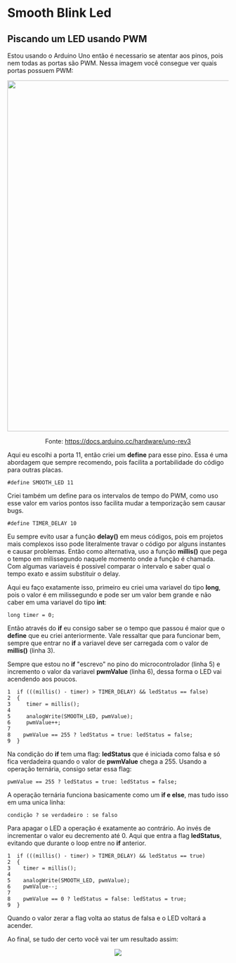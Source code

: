 # Smooth Blink Led
## Piscando um LED usando PWM
 
Estou usando o Arduino Uno então é necessario se atentar aos pinos, pois nem todas as portas são PWM. Nessa imagem você consegue ver quais portas possuem PWM:

<div align="center">
<img src = "https://user-images.githubusercontent.com/93883349/215360535-93567018-0b98-4262-aa3a-e903844f63fd.png" width="800"/>
  
  Fonte: https://docs.arduino.cc/hardware/uno-rev3
</div>


Aqui eu escolhi a porta 11, então criei um **define** para esse pino. Essa é uma abordagem que sempre recomendo, pois facilita a portabilidade do código para outras placas. 
```
#define SMOOTH_LED 11
```

Criei também um define para os intervalos de tempo do PWM, como uso esse valor em varios pontos isso facilita mudar a temporização sem causar bugs.
```
#define TIMER_DELAY 10
```

Eu sempre evito usar a função **delay()** em meus códigos, pois em projetos mais complexos isso pode literalmente travar o código por alguns instantes e causar problemas. Então como alternativa, uso a função **millis()** que pega o tempo em milissegundo naquele momento onde a função é chamada. Com algumas variaveis é possivel comparar o intervalo e saber qual o tempo exato e assim substituir o delay. 

Aqui eu faço exatamente isso, primeiro eu criei uma variavel do tipo **long**, pois o valor é em milissegundo e pode ser um valor bem grande e não caber em uma variavel do tipo **int**:
```
long timer = 0;
```
Então através do **if** eu consigo saber se o tempo que passou é maior que o **define** que eu criei anteriormente. Vale ressaltar que para funcionar bem, sempre que entrar no **if** a variavel deve ser carregada com o valor de **millis()** (linha 3).

Sempre que estou no **if** "escrevo" no pino do microcontrolador (linha 5) e incremento o valor da variavel **pwmValue** (linha 6), dessa forma o LED vai acendendo aos poucos. 

```
1  if (((millis() - timer) > TIMER_DELAY) && ledStatus == false)
2  { 
3     timer = millis();
4
5     analogWrite(SMOOTH_LED, pwmValue);
6     pwmValue++;
7
8    pwmValue == 255 ? ledStatus = true: ledStatus = false;
9  }
```
Na condição do **if** tem uma flag: **ledStatus** que é iniciada como falsa e só fica verdadeira quando o valor de **pwmValue** chega a 255.
Usando a operação ternária, consigo setar essa flag:
```
pwmValue == 255 ? ledStatus = true: ledStatus = false;
```
A operação ternária funciona basicamente como um **if e else**, mas tudo isso em uma unica linha:
```
condição ? se verdadeiro : se falso
```
Para apagar o LED a operação é exatamente ao contrário. Ao invés de incrementar o valor eu decremento até 0. Aqui que entra a flag **ledStatus**, evitando que durante o loop entre no **if** anterior.

```
1  if (((millis() - timer) > TIMER_DELAY) && ledStatus == true)
2  { 
3    timer = millis();
4
5    analogWrite(SMOOTH_LED, pwmValue);
6    pwmValue--;
7
8    pwmValue == 0 ? ledStatus = false: ledStatus = true;
9  }
```
Quando o valor zerar a flag volta ao status de falsa e o LED voltará a acender.

Ao final, se tudo der certo você vai ter um resultado assim:
<div align="center">
<img src = "https://user-images.githubusercontent.com/93883349/215351521-ebba2691-ed0d-4ef0-b004-1ef6d652f6f7.gif"/>
</div>

